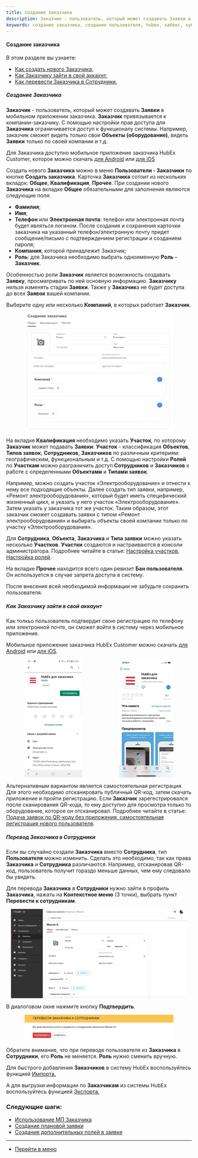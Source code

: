 ```yaml
---
title: Создание заказчика
description: Заказчик - пользователь, который может создавать Заявки в мобильном приложении заказчика. Создать нового Заказчика можно в меню Пользователи - Заказчики по кнопке Создать заказчика. Карточка Заказчика сотоит из нескольких вкладок Общее, Квалификация, Прочее.
keywords: создание заказчика, создание пользователя, hubex, хабекс, хубекс, хабикс
---
```


#### Создание заказчика
В этом разделе вы узнаете:
<html>
<meta charset="utf-8">
<ul>
    <li><a href="#createcust">Как создать нового Заказчика;</a></li>
    <li><a href="#access">Как Заказчику зайти в свой аккаунт;</a></li>
    <li><a href="#movetouser">Как перевести Заказчика в Сотрудники.</a></li>
</ul>
</html>

<body>
<h5 id="createcust">Создание Заказчика </h5>
<p><strong>Заказчик</strong> - пользователь, который может создавать <strong>Заявки</strong> в мобильном приложении заказчика. <strong>Заказчик</strong> привязывается к
    компании-заказчику.
    С помощью настройки прав доступа для <strong>Заказчика</strong> ограничивается доступ к функционалу системы. Например, заказчик
    сможет видеть только свои <strong>Объекты (оборудование)</strong>, видеть <strong>Заявки</strong> только по своей компании и т.д.
</p>
<p>Для Заказчика доступно мобильное приложение заказчика HubEx Customer, которое можно скачать <a
                href="https://play.google.com/store/apps/details?id=ru.hubex.customer">для Android</a> или <a
                href="https://apps.apple.com/ru/app/hubex-%D0%B4%D0%BB%D1%8F-%D0%B7%D0%B0%D0%BA%D0%B0%D0%B7%D1%87%D0%B8%D0%BA%D0%B0/id1386631658">для
            iOS</a></p>

<p>Создать нового <strong>Заказчика</strong> можно в меню <strong>Пользователи - Заказчики</strong> по кнопке <strong>Создать
    заказчика</strong>. Карточка <strong>Заказчика</strong> сотоит из нескольких вкладок: <strong>Общее</strong>,
    <strong>Квалификация</strong>,
    <strong>Прочее</strong>. При создании нового <strong>Заказчика</strong> на вкладке
    <strong>Общее</strong> обязательными для заполнения являются следующие поля:</p>

<ul>
    <li><strong> Фамилия</strong>;</li>
    <li><strong> Имя</strong>;</li>
    <li><strong> Телефон</strong> или <strong>Электронная почта</strong>: телефон или электронная почта будет являться
        логином. После создания и сохранения карточки заказчика на указанный телефон/электронную почту придет
        сообщение/письмо с подтверждением регистрации и созданием пароля;
    </li>
    <li><strong> Компания</strong>, которой принадлежит Заказчик;</li>
    <li><strong>Роль</strong>: для Заказчика необходимо выбрать одноименную <strong> Роль - Заказчик</strong>.</li>

</ul>


<p>Особенностью роли <strong>Заказчик</strong> является возможность создавать <strong>Заявку</strong>, просматривать по
    ней основную
    информацию. <strong>Заказчику</strong> нельзя изменять стадии <strong>Заявки</strong>. Также у
    <strong>Заказчик</strong>а не будет доступа до всех <strong>Заявок</strong> вашей
    компании.</p>

<p>Выберите одну или несколько <strong>Компаний</strong>, в которых работает <strong>Заказчик</strong>. </p>

<div>
    <img style="margin: 0 auto; display: block; max-width: 80%;"
         src="/attachments/images/FAQ/USER/CreatingCustomer/CreateCustomer.jpg"/>
</div>

<p>На вкладке <strong>Квалификация</strong> необходимо указать <strong>Участок</strong>, по которому
    <strong>Заказчик</strong> может
    подавать <strong>Заявки</strong>. <strong>Участок</strong> - классификация <strong>Объектов</strong>, <strong>Типов заявок</strong>, <strong>Сотрудников</strong>, <strong>Заказчиков</strong> по различным критериям: географическим, функциональным и т.д. 
С помощью настройки <strong>Ролей</strong> по <strong>Участкам</strong> можно разграничить доступ <strong>Сотрудников</strong> и <strong>Заказчиков</strong> к работе с определенными <strong>Объектами</strong> и <strong>Типами заявок</strong>. </p>

<p>Например, можно создать участок «Электрооборудование» и отнести к нему все подходящие объекты. Далее создать тип заявки, например, «Ремонт электрооборудования», который будет иметь специфический жизненный цикл, и указать у него участок «Электрооборудование». Затем указать у заказчика тот же участок. Таким образом, этот заказчик сможет создавать заявки с типом «Ремонт электрооборудования» и выбирать объекты своей компании только по участку «Электрооборудования».</p>

<p>Для <strong>Cотрудника</strong>, <strong>Объекта</strong>, <strong>Заказчика</strong> и <strong>Типа заявки</strong> можно указать несколько <strong>Участков</strong>.
<strong>Участки</strong> создаются и настраиваются в консоли администратора.
Подробнее читайте в статье: <a href="https://wiki.hubex.ru/docs/FAQ/RU/admin/Places.html">Настройка участков</a>, <a href="https://wiki.hubex.ru/docs/FAQ/RU/admin/Roles.html#exrole">Настройка ролей</a>.</p>

<p>На вкладке <strong>Прочее</strong> находится всего один ревизит <strong>Бан пользователя</strong>. Он используется в
    случае запрета доступа в систему.</p>
<p>После внесения всей необходимой информации не забудьте сохранить пользователя.</p>

<h5 id="access">Как Заказчику зайти в свой аккаунт</h5>
<p>Как толкьо пользователь подтвердит свою регистрацию по телефону или электронной почте, он сможет войти в систему
    через мобильное приложение.</p>

<p>Мобильное приложение заказчика HubEx Customer можно скачать <a
        href="https://play.google.com/store/apps/details?id=ru.hubex.customer">для Android</a> или <a
        href="https://apps.apple.com/ru/app/hubex-%D0%B4%D0%BB%D1%8F-%D0%B7%D0%B0%D0%BA%D0%B0%D0%B7%D1%87%D0%B8%D0%BA%D0%B0/id1386631658">для
    iOS</a>. </p>

<div style="display: flex;">
    <img style="margin: 0 auto; display: block; max-width: 95%;"
         src="/attachments/images/FAQ/USER/CreatingCustomer/cust2.jpg"/><img
        style="margin: 0 auto; display: block; max-width: 95%;"
        src="/attachments/images/FAQ/USER/CreatingCustomer/cust3.jpg"/>
</div>

<p>Альтернативным вариантом является самостоятельная регистрация. Для этого необходимо отсканировать публичный QR-код,
    затем скачать приложение и пройти регистрацию. Если <strong>Заказчик</strong>
    зарегестрировался после
    сканирования QR-кода, то ему доступно
    для просмотра только то оборудование, которое он отсканировал. Подробнее читайте в статье: <a
            href="https://wiki.hubex.ru/docs/FAQ/RU/user/SelfRegister.html">Подача заявок по QR-коду без приложения,
        самостоятельная регистрация нового пользователя</a>.</p>

<h5 id="movetouser">Перевод Заказчика в Сотрудники</h5>
<p>Если вы случайно создали <strong>Заказчика</strong> вместо <strong>Сотрудника</strong>, тип
    <strong>Пользователя</strong> можно изменить. Сделать это необходимо, так как права <strong>Заказчика</strong> и
    <strong>Сотрудника</strong> различаются. Например, отсканировав QR-код, пользователь получит гораздо меньше данных, чем ему следовало бы
    увидеть.</p>

<p>Для перевода <strong>Заказчика</strong> в <strong>Сотрудники</strong> нужно зайти в профиль
    <strong>Заказчика</strong>, нажать на <strong>Контекстное меню</strong>
    (3 точки), выбрать пункт <strong>Перевести к сотрудникам</strong>.</p>
<div>
    <img style="margin: 0 auto; display: block; max-width: 95%;"
         src="/attachments/images/FAQ/USER/CreatingCustomer/cust4.png"/>
</div>


<p>В диалоговом окне нажмите кнопку <strong>Подтвердить</strong>.</p>
<div>
    <img style="margin: 0 auto; display: block; max-width: 80%;"
         src="/attachments/images/FAQ/USER/CreatingCustomer/cust5.png"/>
</div>


<p>Обратите внимание, что при переводе пользователя из <strong>Заказчика</strong> в <strong>Сотрудники</strong>, его
    <strong>Роль</strong> не меняется. <strong>Роль</strong> нужно сменить
    вручную.</p>


<p> Для быстрого добавления <strong>Заказчиков</strong> в систему HubEx воспользуйтесь функцией <a
        href="https://wiki.hubex.ru/docs/FAQ/RU/user/Import.html#workers"> Импорта.</a></p>
<p> А для выгрузки информации по <strong>Заказчикам</strong> из системы HubEx воспользуйтесь функцией <a
        href="https://wiki.hubex.ru/docs/FAQ/RU/user/Export.html#workers"> Экспорта.</a></p>
</body>

### Следующие шаги:
- [Использование МП Заказчика](./CustomerApp.md)
- [Создание плановой заявки](./PlannedTickets.md)
- [Создание дополнительных полей в заявке](./AdditionalFields.md)


____
- [Перейти в меню](http://wiki.hubex.ru)
